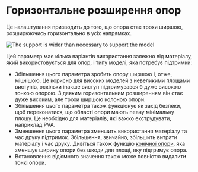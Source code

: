Горизонтальне розширення опор
====

Це налаштування призводить до того, що опора стає трохи ширшою, розширюючись горизонтально в усіх напрямках.

![The support is wider than necessary to support the model](../images/support_offset.png)

Цей параметр має кілька варіантів використання залежно від матеріалу, який використовується для опор, і типу моделі, яка потребує підтримки:

* Збільшення цього параметра зробить опору ширшою і, отже, міцнішою. Це корисно для високих моделей з невеликими площами виступів, оскільки інакше виступ підтримувався б дуже високою тонкою опорою. З деяким горизонтальним розширенням він стає дуже високим, але трохи ширшою колоною опори.
* Збільшення цього параметра також функціонує як захід безпеки, щоб переконатися, що області опори мають певну мінімальну площу. Це необхідно для матеріалів, які важко екструдувати, наприклад PVA.
* Зменшення цього параметра зменшить використання матеріалу та час друку підтримок. Збільшення, звичайно, збільшить витрати матеріалу і час друку. Дивіться також функцію [конічної опори](../experimental/support_conical_enabled.md), яка зменшує ширину опори без шкоди для площі, яку підтримує опора.
* Встановлення від’ємного значення також може повністю видалити тонкі опори.
